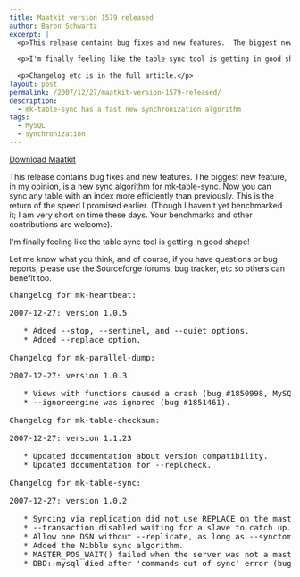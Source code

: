 ```yaml
---
title: Maatkit version 1579 released
author: Baron Schwartz
excerpt: |
  <p>This release contains bug fixes and new features.  The biggest new feature, in my opinion, is a new sync algorithm for mk-table-sync.  Now you can sync any table with an index more efficiently than previously.  This is the return of the speed I promised earlier.  (Though I haven't yet benchmarked it; I am very short on time these days.  Your benchmarks and other contributions are welcome).</p>
  
  <p>I'm finally feeling like the table sync tool is getting in good shape!</p>
  
  <p>Changelog etc is in the full article.</p>
layout: post
permalink: /2007/12/27/maatkit-version-1579-released/
description:
  - mk-table-sync has a fast new synchronization algorithm
tags:
  - MySQL
  - synchronization
---
```

<p class="download">
  <a href="http://code.google.com/p/maatkit/">Download Maatkit</a>
</p>

This release contains bug fixes and new features. The biggest new feature, in my opinion, is a new sync algorithm for mk-table-sync. Now you can sync any table with an index more efficiently than previously. This is the return of the speed I promised earlier. (Though I haven't yet benchmarked it; I am very short on time these days. Your benchmarks and other contributions are welcome).

I'm finally feeling like the table sync tool is getting in good shape!

Let me know what you think, and of course, if you have questions or bug reports, please use the Sourceforge forums, bug tracker, etc so others can benefit too.

<pre>Changelog for mk-heartbeat:

2007-12-27: version 1.0.5

   * Added --stop, --sentinel, and --quiet options.
   * Added --replace option.

Changelog for mk-parallel-dump:

2007-12-27: version 1.0.3

   * Views with functions caused a crash (bug #1850998, MySQL bug #29408).
   * --ignoreengine was ignored (bug #1851461).

Changelog for mk-table-checksum:

2007-12-27: version 1.1.23

   * Updated documentation about version compatibility.
   * Updated documentation for --replcheck.

Changelog for mk-table-sync:

2007-12-27: version 1.0.2

   * Syncing via replication did not use REPLACE on the master.
   * --transaction disabled waiting for a slave to catch up.
   * Allow one DSN without --replicate, as long as --synctomaster is given.
   * Added the Nibble sync algorithm.
   * MASTER_POS_WAIT() failed when the server was not a master (bug #1855480).
   * DBD::mysql died after 'commands out of sync' error (bug #1856046).</pre>
